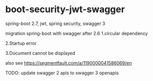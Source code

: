 # boot-security-jwt-swagger

spring-boot 2.7, jwt, spring security, swagger 3 

migration spring-boot with swagger after 2.6
1.circular dependency

2.Startup error

3.Document cannot be displayed

also see https://segmentfault.com/a/1190000041586069/en

TODO:
update swagger 2 apis to swagger 3 openapis
